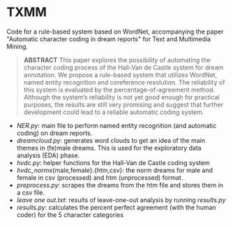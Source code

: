 # TXMM
Code for a rule-based system based on WordNet, accompanying the paper "Automatic character coding in dream reports" for Text and Multimedia Mining.

>**ABSTRACT**
>This paper explores the possibility of automating the character coding
>process of the Hall-Van de Castle system for dream annotation.
>We propose a rule-based system that utilizes WordNet, named entity
>recognition and coreference resolution. The reliability of this system
>is evaluated by the percentage-of-agreement method. Although
>the system’s reliability is not yet good enough for practical purposes,
>the results are still very promising and suggest that further
>development could lead to a reliable automatic coding system.

- _NER.py_: main file to perform named entity recognition (and automatic coding) on dream reports.
- _dreamcloud.py_: generates word clouds to get an idea of the main themes in (fe)male dreams. This is used for the exploratory data analysis (EDA) phase.
- _hvdc.py_: helper functions for the Hall-Van de Castle coding system
- _hvdc_norms_{male,female}.{htm,csv}: the norm dreams for male and female in csv (processed) and htm (unprocessed) format.
- _preprocess.py_: scrapes the dreams from the htm file and stores them in a csv file.
- _leave one out.txt_: results of leave-one-out analysis by running _results.py_
- _results.py_: calculates the percent perfect agreement (with the human coder) for the 5 character categories
